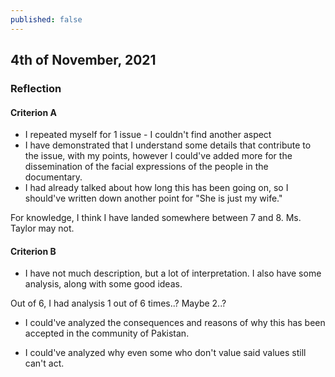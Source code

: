 ```yaml
---
published: false
---
```

## 4th of November, 2021

### Reflection

#### Criterion A

- I repeated myself for 1 issue - I couldn't find another aspect
- I have demonstrated that I understand some details that contribute to the issue, with my points, however I could've added more for the dissemination of the facial expressions of the people in the documentary.
- I had already talked about how long this has been going on, so I should've written down another point for "She is just my wife."

For knowledge, I think I have landed somewhere between 7 and 8. Ms. Taylor may not.

#### Criterion B

- I have not much description, but a lot of interpretation. I also have some analysis, along with some good ideas.

Out of 6, I had analysis 1 out of 6 times..? Maybe 2..?

- I could've analyzed the consequences and reasons of why this has been accepted in the community of Pakistan.

- I could've analyzed why even some who don't value said values still can't act.